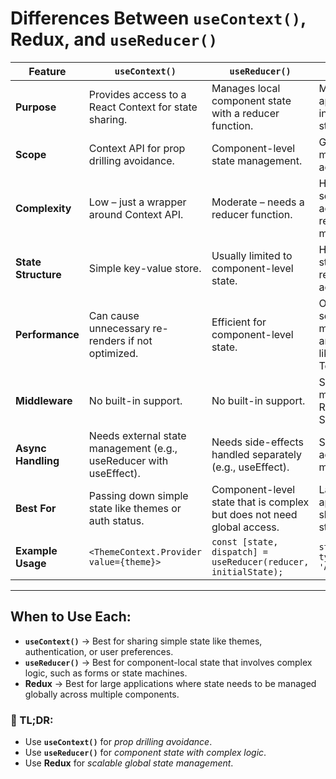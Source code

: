 # Differences Between `useContext()`, Redux, and `useReducer()`

| Feature            | `useContext()`                     | `useReducer()`                     | Redux                            |
|--------------------|----------------------------------|-----------------------------------|----------------------------------|
| **Purpose**       | Provides access to a React Context for state sharing. | Manages local component state with a reducer function. | Manages global application state in a centralized store. |
| **Scope**         | Context API for prop drilling avoidance. | Component-level state management. | Global state management across the app. |
| **Complexity**    | Low – just a wrapper around Context API. | Moderate – needs a reducer function. | High – requires setup with actions, reducers, and middleware. |
| **State Structure** | Simple key-value store. | Usually limited to component-level state. | Highly structured state with reducers and actions. |
| **Performance**   | Can cause unnecessary re-renders if not optimized. | Efficient for component-level state. | Optimized with selectors, memoization, and middleware like Redux Toolkit. |
| **Middleware**    | No built-in support. | No built-in support. | Supports middleware (e.g., Redux Thunk, Saga). |
| **Async Handling** | Needs external state management (e.g., useReducer with useEffect). | Needs side-effects handled separately (e.g., useEffect). | Supports async actions via middleware. |
| **Best For**      | Passing down simple state like themes or auth status. | Component-level state that is complex but does not need global access. | Large-scale applications with shared, structured state. |
| **Example Usage** | `<ThemeContext.Provider value={theme}>` | `const [state, dispatch] = useReducer(reducer, initialState);` | `store.dispatch({ type: 'ACTION_TYPE' })` |

---

## When to Use Each:
- **`useContext()`** → Best for sharing simple state like themes, authentication, or user preferences.
- **`useReducer()`** → Best for component-local state that involves complex logic, such as forms or state machines.
- **Redux** → Best for large applications where state needs to be managed globally across multiple components.

### 🚀 TL;DR:
- Use **`useContext()`** for *prop drilling avoidance*.
- Use **`useReducer()`** for *component state with complex logic*.
- Use **Redux** for *scalable global state management*.

